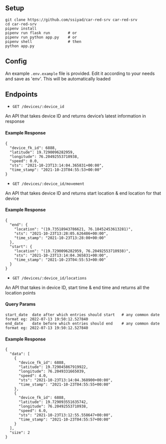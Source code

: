## Setup
```
git clone https://github.com/ssiyad/car-red-srv car-red-srv
cd car-red-srv
pipenv install
pipenv run flask run        # or
pipenv run python app.py    # or
pipenv shell                # then
python app.py
```

## Config
An example `.env.example` file is provided. Edit it according to your needs and save as 'env'.
This will be automatically loaded

## Endpoints

- `GET /devices/:device_id`

An API that takes device ID and returns device’s latest information in response
#### Example Response
```
{
  "device_fk_id": 6888,
  "latitude": 19.7290096282959,
  "longitude": 76.20492553710938,
  "speed": 0.0,
  "sts": "2021-10-23T13:14:04.365831+00:00",
  "time_stamp": "2021-10-23T04:55:53+00:00"
}
```

- `GET /devices/:device_id/movement`

An API that takes device ID and returns start location & end location for that device
#### Example Response
```
{
  "end": {
    "location": "(19.73518943786621, 76.18452453613281)",
    "sts": "2021-10-23T13:28:05.626486+00:00",
    "time_stamp": "2021-10-23T13:28:00+00:00"
  },
  "start": {
    "location": "(19.7290096282959, 76.20492553710938)",
    "sts": "2021-10-23T13:14:04.365831+00:00",
    "time_stamp": "2021-10-23T04:55:53+00:00"
  }
}
```

- `GET /devices/:device_id/locations`

An API that takes in device ID, start time & end time and returns all the location points
#### Query Params
```
start_date  date after which entries should start   # any common date format eg: 2022-07-13 19:50:12.527840
end_date    date before which entries should end    # any common date format eg: 2022-07-13 19:50:12.527840
```

#### Example Response
```
{
  "data": [
    {
      "device_fk_id": 6888,
      "latitude": 19.729045867919922,
      "longitude": 76.2049331665039,
      "speed": 4.0,
      "sts": "2021-10-23T13:14:04.368900+00:00",
      "time_stamp": "2021-10-23T04:55:55+00:00"
    },
    {
      "device_fk_id": 6888,
      "latitude": 19.729093551635742,
      "longitude": 76.20492553710938,
      "speed": 6.0,
      "sts": "2021-10-23T13:12:55.558647+00:00",
      "time_stamp": "2021-10-23T04:55:57+00:00"
    }
  ],
  "size": 2
}
```
